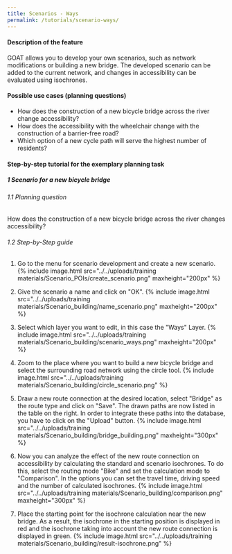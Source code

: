 ```yaml
---
title: Scenarios - Ways
permalink: /tutorials/scenario-ways/
---
```


#### Description of the feature
GOAT allows you to develop your own scenarios, such as network modifications or building a new bridge. The developed scenario can be added to the current network, and changes in accessibility can be evaluated using isochrones. 

#### Possible use cases (planning questions)
- How does the construction of a new bicycle bridge across the river change accessibility?
- How does the accessibility with the wheelchair change with the construction of a barrier-free road? 
- Which option of a new cycle path will serve the highest number of residents?


#### Step-by-step tutorial for the exemplary planning task
##### 1 Scenario for a new bicycle bridge
###### 1.1 Planning question
How does the construction of a new bicycle bridge across the river changes accessibility?
###### 1.2 Step-by-Step guide
1. Go to the menu for scenario development and create a new scenario.  {% include image.html src="../../uploads/training materials/Scenario_POIs/create_scenario.png" maxheight="200px" %}

2. Give the scenario a name and click on "OK".  {% include image.html src="../../uploads/training materials/Scenario_building/name_scenario.png" maxheight="200px" %}

3. Select which layer you want to edit, in this case the "Ways" Layer.  {% include image.html src="../../uploads/training materials/Scenario_building/scenario_ways.png" maxheight="200px" %}

4. Zoom to the place where you want to build a new bicycle bridge and select the surrounding road network using the circle tool.  {% include image.html src="../../uploads/training materials/Scenario_building/circle_scenario.png" %}

5. Draw a new route connection at the desired location, select "Bridge" as the route type and click on "Save". The drawn paths are now listed in the table on the right. In order to integrate these paths into the database, you have to click on the "Upload" button.  {% include image.html src="../../uploads/training materials/Scenario_building/bridge_building.png" maxheight="300px" %}

6. Now you can analyze the effect of the new route connection on accessibility by calculating the standard and scenario isochrones. To do this, select the routing mode "Bike" and set the calculation mode to "Comparison". In the options you can set the travel time, driving speed and the number of calculated isochrones.   {% include image.html src="../../uploads/training materials/Scenario_building/comparison.png" maxheight="300px" %}

7. Place the starting point for the isochrone calculation near the new bridge. As a result, the isochrone in the starting position is displayed in red and the isochrone taking into account the new route connection is displayed in green.  {% include image.html src="../../uploads/training materials/Scenario_building/result-isochrone.png" %}







 